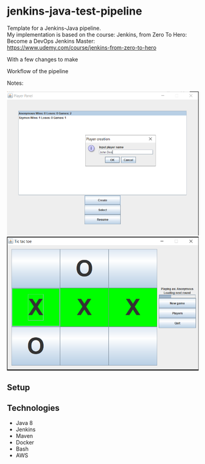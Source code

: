 # jenkins-java-test-pipeline

Template for a Jenkins-Java pipeline. <br/>
My implementation is based on the course: Jenkins, from Zero To Hero: Become a DevOps Jenkins Master:
https://www.udemy.com/course/jenkins-from-zero-to-hero <br/>

With a few changes to make 

Workflow of the pipeline

Notes:





![alt text](https://github.com/szymonstuszek/Tic-Tac-Toe/blob/master/src/main/resources/screens/tic2.PNG)
![alt text](https://github.com/szymonstuszek/Tic-Tac-Toe/blob/master/src/main/resources/screens/tic3.PNG)


## Setup


## Technologies
 - Java 8
 - Jenkins
 - Maven
 - Docker
 - Bash
 - AWS
 
